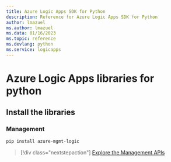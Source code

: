 ```yaml
---
title: Azure Logic Apps SDK for Python
description: Reference for Azure Logic Apps SDK for Python
author: lmazuel
ms.author: lmazuel
ms.data: 01/16/2023
ms.topic: reference
ms.devlang: python
ms.service: logicapps
---
```

# Azure Logic Apps libraries for python

## Install the libraries


### Management

```bash
pip install azure-mgmt-logic
```
> [!div class="nextstepaction"]
> [Explore the Management APIs](/python/api/azure-mgmt-logic)